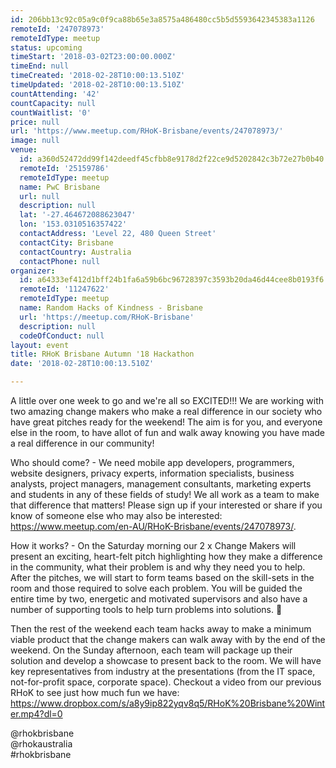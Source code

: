 ```yaml
---
id: 206bb13c92c05a9c0f9ca88b65e3a8575a486480cc5b5d5593642345383a1126
remoteId: '247078973'
remoteIdType: meetup
status: upcoming
timeStart: '2018-03-02T23:00:00.000Z'
timeEnd: null
timeCreated: '2018-02-28T10:00:13.510Z'
timeUpdated: '2018-02-28T10:00:13.510Z'
countAttending: '42'
countCapacity: null
countWaitlist: '0'
price: null
url: 'https://www.meetup.com/RHoK-Brisbane/events/247078973/'
image: null
venue:
  id: a360d52472dd99f142deedf45cfbb8e9178d2f22ce9d5202842c3b72e27b0b40
  remoteId: '25159786'
  remoteIdType: meetup
  name: PwC Brisbane
  url: null
  description: null
  lat: '-27.464672088623047'
  lon: '153.0310516357422'
  contactAddress: 'Level 22, 480 Queen Street'
  contactCity: Brisbane
  contactCountry: Australia
  contactPhone: null
organizer:
  id: a64333ef412d1bff24b1fa6a59b6bc96728397c3593b20da46d44cee8b0193f6
  remoteId: '11247622'
  remoteIdType: meetup
  name: Random Hacks of Kindness - Brisbane
  url: 'https://meetup.com/RHoK-Brisbane'
  description: null
  codeOfConduct: null
layout: event
title: RHoK Brisbane Autumn '18 Hackathon
date: '2018-02-28T10:00:13.510Z'

---
```

<p>A little over one week to go and we're all so EXCITED!!! We are working with two amazing change makers who make a real difference in our society who have great pitches ready for the weekend! The aim is for you, and everyone else in the room, to have allot of fun and walk away knowing you have made a real difference in our community!</p> <p>Who should come? - We need mobile app developers, programmers, website designers, privacy experts, information specialists, business analysts, project managers, management consultants, marketing experts and students in any of these fields of study! We all work as a team to make that difference that matters! Please sign up if your interested or share if you know of someone else who may also be interested: <a href="https://www.meetup.com/en-AU/RHoK-Brisbane/events/247078973/" class="linkified">https://www.meetup.com/en-AU/RHoK-Brisbane/events/247078973/</a>.</p> <p>How it works? - On the Saturday morning our 2 x Change Makers will present an exciting, heart-felt pitch highlighting how they make a difference in the community, what their problem is and why they need you to help. After the pitches, we will start to form teams based on the skill-sets in the room and those required to solve each problem. You will be guided the entire time by two, energetic and motivated supervisors and also have a number of supporting tools to help turn problems into solutions. 🙂</p> <p>Then the rest of the weekend each team hacks away to make a minimum viable product that the change makers can walk away with by the end of the weekend. On the Sunday afternoon, each team will package up their solution and develop a showcase to present back to the room. We will have key representatives from industry at the presentations (from the IT space, not-for-profit space, corporate space). Checkout a video from our previous RHoK to see just how much fun we have: <a href="https://www.dropbox.com/s/a8y9ip822yqv8q5/RHoK%20Brisbane%20Winter.mp4?dl=0" class="linkified">https://www.dropbox.com/s/a8y9ip822yqv8q5/RHoK%20Brisbane%20Winter.mp4?dl=0</a></p> <p>@rhokbrisbane<br/>@rhokaustralia<br/>#rhokbrisbane</p>
